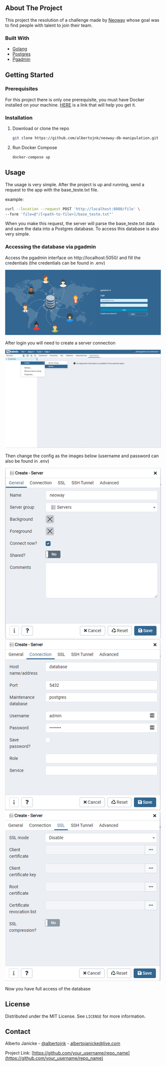 <!-- ABOUT THE PROJECT -->
## About The Project

This project the resolution of a challenge made by [Neoway](https://www.neoway.com.br/) whose goal was to find people with talent to join their team.

### Built With

* [Golang](https://golang.org/)
* [Postgres](https://www.postgresql.org/)
* [Pgadmin](https://www.pgadmin.org/)


<!-- GETTING STARTED -->
## Getting Started

### Prerequisites

For this project there is only one prerequisite, you must have Docker installed on your machine.
[HERE](https://docs.docker.com/get-docker/) is a link that will help you get it.

### Installation


1. Download or clone the repo
   ```sh
   git clone https://github.com/albertojnk/neoway-db-manipulation.git
   ```
3. Run Docker Compose
   ```sh
   docker-compose up
   ```

<!-- USAGE EXAMPLES -->
## Usage

The usage is very simple. After the project is up and running, send a request to the app with the base_teste.txt file.

example:
   ```sh
   curl --location --request POST 'http://localhost:8080/file' \
   --form 'file=@"/[<path-to-file>]/base_teste.txt"'
   ```

When you make this request, the server will parse the base_teste.txt data and save the data into a Postgres database.
To access this database is also very simple.

### Accessing the database via pgadmin

Access the pgadmin interface on http://localhost:5050/ and fill the credentials (the credentials can be found in .env)

<img src="./pgadmin_login.PNG" style="margin: auto" />

After login you will need to create a server connection

<img src="./pgadmin_createserver.PNG" style="margin: auto" />

Then change the config as the images below (username and password can also be found in .env)

<img src="./pgadmin_general.PNG" style="margin: auto" />
<img src="./pgadmin_connection.PNG" style="margin: auto" />
<img src="./pgadmin_disablessl.PNG" style="margin: auto" />

Now you have full access of the database


<!-- LICENSE -->
## License

Distributed under the MIT License. See `LICENSE` for more information.


<!-- CONTACT -->
## Contact

Alberto Janicke - [@albertojnk](https://www.linkedin.com/in/alberto-janicke-b81b8b145/) - albertojanicke@live.com

Project Link: [https://github.com/your_username/repo_name](https://github.com/your_username/repo_name)
